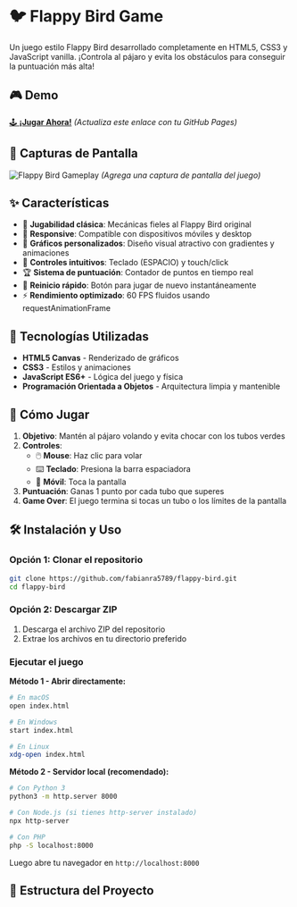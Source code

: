 # 🐦 Flappy Bird Game

Un juego estilo Flappy Bird desarrollado completamente en HTML5, CSS3 y JavaScript vanilla. ¡Controla al pájaro y evita los obstáculos para conseguir la puntuación más alta!

## 🎮 Demo

[🕹️ **¡Jugar Ahora!**](https://fabianra5789.github.io/flappy-bird) *(Actualiza este enlace con tu GitHub Pages)*

## 📸 Capturas de Pantalla

![Flappy Bird Gameplay](screenshot.png) *(Agrega una captura de pantalla del juego)*

## ✨ Características

- 🎯 **Jugabilidad clásica**: Mecánicas fieles al Flappy Bird original
- 📱 **Responsive**: Compatible con dispositivos móviles y desktop
- 🎨 **Gráficos personalizados**: Diseño visual atractivo con gradientes y animaciones
- 🎵 **Controles intuitivos**: Teclado (ESPACIO) y touch/click
- 🏆 **Sistema de puntuación**: Contador de puntos en tiempo real
- 🔄 **Reinicio rápido**: Botón para jugar de nuevo instantáneamente
- ⚡ **Rendimiento optimizado**: 60 FPS fluidos usando requestAnimationFrame

## 🚀 Tecnologías Utilizadas

- **HTML5 Canvas** - Renderizado de gráficos
- **CSS3** - Estilos y animaciones
- **JavaScript ES6+** - Lógica del juego y física
- **Programación Orientada a Objetos** - Arquitectura limpia y mantenible

## 🎯 Cómo Jugar

1. **Objetivo**: Mantén al pájaro volando y evita chocar con los tubos verdes
2. **Controles**:
   - 🖱️ **Mouse**: Haz clic para volar
   - ⌨️ **Teclado**: Presiona la barra espaciadora
   - 📱 **Móvil**: Toca la pantalla
3. **Puntuación**: Ganas 1 punto por cada tubo que superes
4. **Game Over**: El juego termina si tocas un tubo o los límites de la pantalla

## 🛠️ Instalación y Uso

### Opción 1: Clonar el repositorio
```bash
git clone https://github.com/fabianra5789/flappy-bird.git
cd flappy-bird
```

### Opción 2: Descargar ZIP
1. Descarga el archivo ZIP del repositorio
2. Extrae los archivos en tu directorio preferido

### Ejecutar el juego

**Método 1 - Abrir directamente:**
```bash
# En macOS
open index.html

# En Windows
start index.html

# En Linux
xdg-open index.html
```

**Método 2 - Servidor local (recomendado):**
```bash
# Con Python 3
python3 -m http.server 8000

# Con Node.js (si tienes http-server instalado)
npx http-server

# Con PHP
php -S localhost:8000
```

Luego abre tu navegador en `http://localhost:8000`

## 📁 Estructura del Proyecto